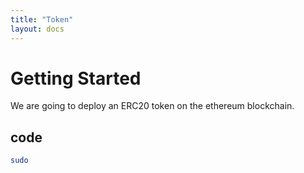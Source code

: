 ```yaml
---
title: "Token"
layout: docs
---
```

# Getting Started

We are going to deploy an ERC20 token on the ethereum blockchain.


## code
```sh
sudo 
```